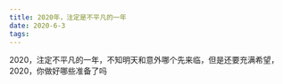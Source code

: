 ```yaml
---
title: 2020年，注定是不平凡的一年
date: 2020-6-3
tags:  
---
```


2020，注定不平凡的一年，不知明天和意外哪个先来临，但是还要充满希望，2020，你做好哪些准备了吗
